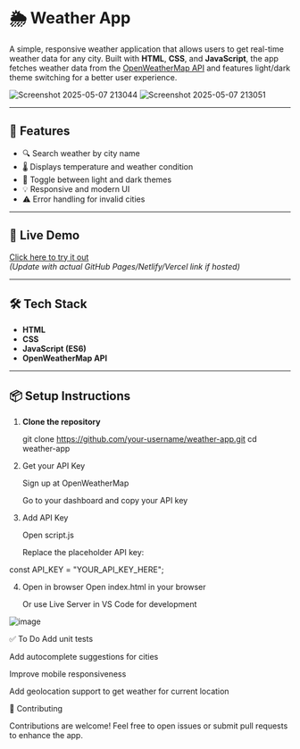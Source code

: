
# 🌦️ Weather App

A simple, responsive weather application that allows users to get real-time weather data for any city. Built with **HTML**, **CSS**, and **JavaScript**, the app fetches weather data from the [OpenWeatherMap API](https://openweathermap.org/api) and features light/dark theme switching for a better user experience.

![Screenshot 2025-05-07 213044](https://github.com/user-attachments/assets/38bacb85-23d5-4f21-a8b8-bd0b191b48f1)
![Screenshot 2025-05-07 213051](https://github.com/user-attachments/assets/a767da82-c849-4c75-b568-06bcd777ff48)


---

## 🔧 Features

- 🔍 Search weather by city name
- 🌡️ Displays temperature and weather condition
- 🎨 Toggle between light and dark themes
- 💡 Responsive and modern UI
- ⚠️ Error handling for invalid cities

---

## 🚀 Live Demo

[Click here to try it out](#)  
*(Update with actual GitHub Pages/Netlify/Vercel link if hosted)*

---


## 🛠️ Tech Stack

- **HTML**
- **CSS**
- **JavaScript (ES6)**
- **OpenWeatherMap API**

---

## 📦 Setup Instructions

1. **Clone the repository**

   git clone https://github.com/your-username/weather-app.git
   cd weather-app 
2. Get your API Key

     Sign up at OpenWeatherMap

     Go to your dashboard and copy your API key

3. Add API Key

     Open script.js

     Replace the placeholder API key:

const API_KEY = "YOUR_API_KEY_HERE";

4. Open in browser
   Open index.html in your browser

   Or use Live Server in VS Code for development

![image](https://github.com/user-attachments/assets/2287ff63-7ca7-4dd1-877f-3a334727b7fa)

✅ To Do
 Add unit tests

 Add autocomplete suggestions for cities

 Improve mobile responsiveness

 Add geolocation support to get weather for current location

🤝 Contributing

Contributions are welcome!
Feel free to open issues or submit pull requests to enhance the app.

